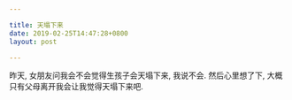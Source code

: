 ```yaml
---

title: 天塌下来
date: 2019-02-25T14:47:28+0800
layout: post

---
```


昨天, 女朋友问我会不会觉得生孩子会天塌下来, 我说不会. 然后心里想了下, 大概只有父母离开我会让我觉得天塌下来吧.
